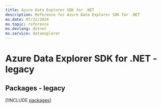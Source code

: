 ```yaml
---
title: Azure Data Explorer SDK for .NET
description: Reference for Azure Data Explorer SDK for .NET
ms.date: 07/22/2024
ms.topic: reference
ms.devlang: dotnet
ms.service: dataexplorer
---
```

# Azure Data Explorer SDK for .NET - legacy
## Packages - legacy
[!INCLUDE [packages](data-explorer-index.md)]